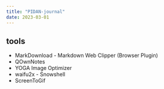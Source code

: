 ```yaml
---
title: "PIDAN-journal"
date: 2023-03-01
---
```


## tools

- MarkDownload - Markdown Web Clipper (Browser Plugin)
- QOwnNotes
- YOGA Image Optimizer
- waifu2x - Snowshell
- ScreenToGif